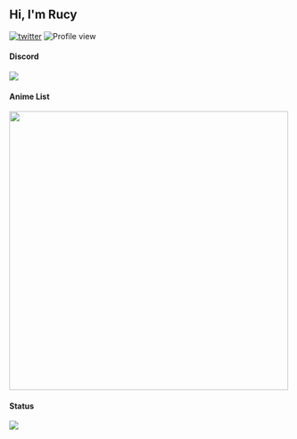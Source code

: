 ## Hi, I'm Rucy

[![twitter](https://img.shields.io/twitter/follow/deaduserfuck?style=social)](https://twitter.com/deaduserfuck)
![Profile view](https://komarev.com/ghpvc/?username=Rucyy&color=lightgrey)

#### Discord
<a href="https://discord.com/users/1232762695229636638"  align="left">
    <img src="https://lanyard.cnrad.dev/api/1232762695229636638?&bg=000000">
  </a>

#### Anime List
<img src="https://img.anili.st/user/6670746" width="500">

#### Status
![](http://github-profile-summary-cards.vercel.app/api/cards/stats?username=Rucyy&theme=nord_dark)
